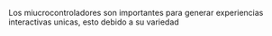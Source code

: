 Los miucrocontroladores son importantes para generar experiencias interactivas unicas, esto debido a su variedad 
